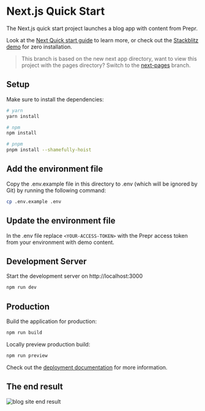 # Next.js Quick Start
The Next.js quick start project launches a blog app with content from Prepr.

Look at the [Next Quick start guide](https://docs.prepr.io/connecting-front-end-apps/next-quick-start-guide) to learn more, or check out the [Stackblitz demo](https://stackblitz.com/edit/next-quick-start) for zero installation.

>This branch is based on the new next app directory, want to view this project with the pages directory? Switch to the [next-pages](https://github.com/preprio/next-complete-starter/tree/next-pages) branch.

## Setup

Make sure to install the dependencies:

```bash
# yarn
yarn install

# npm
npm install

# pnpm
pnpm install --shamefully-hoist
```

## Add the environment file
Copy the .env.example file in this directory to .env (which will be ignored by Git) by running the following command:
```bash
cp .env.example .env
```

## Update the environment file
In the .env file replace `<YOUR-ACCESS-TOKEN>` with the Prepr access token from your environment with demo content.

## Development Server

Start the development server on http://localhost:3000

```bash
npm run dev
```

## Production

Build the application for production:

```bash
npm run build
```

Locally preview production build:

```bash
npm run preview
```

Check out the [deployment documentation](https://nextjs.org/docs/app/building-your-application/deploying) for more information.

## The end result

![blog site end result](https://assets-site.prepr.io//5oz8w28ybxje-screenshot-2023-05-10-at-111353.png)
